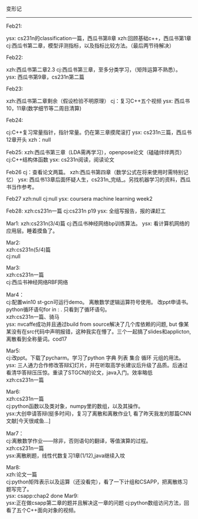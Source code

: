 变形记
***

Feb21:

ysx: cs231n的classification一篇，西瓜书第8章
xzh:回顾基础c++，西瓜书第1章
cj:西瓜书第二章，模型评测指标，以及指标比较方法。（最后两节待解决）

Feb22:

xzh:西瓜书第二章2.3
cj:西瓜书第三章，至多分类学习，（矩阵运算不熟悉）。
ysx: 西瓜书第9章，cs231n第二篇

Feb23:

xzh:西瓜书第二章剩余（假设检验不明原理）
cj：复习C++五个视频
ysx: 西瓜书10，11章(数学细节等二周目清算)

Feb24:

cj:C++复习常量指针，指针常量。仍在第三章摸爬滚打
ysx: cs231n三篇，西瓜书12章开头
xzh：null

Feb25:
xzh:西瓜书第三章（LDA需再学习），openpose论文（磕磕绊绊两页）
cj:C++结构体函数
ysx: cs231n阅读，阅读论文

Feb26
cj：查看论文两篇。
xzh:西瓜书第四章（数学公式在将来使用时需特别记忆）
ysx: 西瓜书13章后面怀疑人生，cs231n_完结_。另找机器学习的资料，西瓜书当作参考。

Feb27
xzh:null 
cj:null
ysx: coursera machine learning week2

Feb28:
xzh:cs231n一篇
cj:cs231n p19
ysx: 全组写报告，报的课赶工

Mar1:
xzh:cs231n(3/4)篇
cj:西瓜书神经网络bp训练算法。
ysx: 看计算机网络的应用层。睡着摸鱼了。

Mar2:
<br>xzh:cs231n(5/4)篇
<br>cj:null

Mar3:
<br>xzh:cs231n一篇
<br>cj:西瓜书神经网络RBF网络

Mar4：
<br>cj:配置win10 st-gcn可运行demo。 离散数学逻辑运算符号使用。 改ppt申请书。 python循环语句for <variable> in <list>: <statements>. 只看到了循环语句。
<br>xzh:cs231n一篇、骑马
<br>ysx: nvcaffe成功并且通过build from source解决了几个库依赖的问题, but 像某某没有在src代码中声明报错，这种我实在懵了。三个一起搞了slides和applicton,离散看到全称量词。cod17

Mar5:
<br>cj:改ppt。下载了pycharm。学习了python 字典 列表 集合 循环 元组的用法。
<br>ysx: 三人通力合作修改答辩幻灯片，并在听取高学长建议后升级了品质。后通过看清华答辩压压惊。重读了STGCN的论文，java入门。效率略低
<br>xzh:cs231n一篇

Mar6:
<br>xzh:cs231n一篇
<br>cj:python函数以及类对象，numpy里的数组，以及其操作。
<br>ysx:大创申请答辩(挺多时间)，复习了离散和离散作业1, 看了昨天我发的那篇CNN文献[今天很咸鱼...] 

Mar7：
<br>cj:离散数学作业——除非，否则语句的翻译，等值演算的过程。
<br>xzh:cs231n一篇
<br>ysx:离散刷题，线性代数复习1章(1/12),java继续入坟

Mar8:
<br>xzh:论文一篇
<br>cj:python矩阵表示以及运算（还没看完），看了一下计组和CSAPP，把离散练习题写完了。
<br>ysx: csapp:chap2 done
Mar9:
<br>ysx:正在做csapp第二章的题并且解决这一章的问题
<cj>cj:python数组访问方法，回看了五个C++面向对象的视频。
